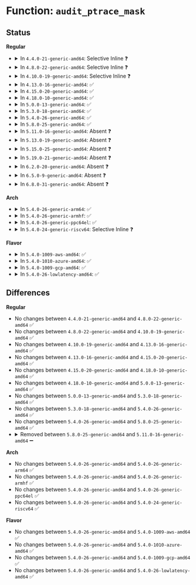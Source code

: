 # Function: <code>audit_ptrace_mask</code>

## Status
<b>Regular</b>
<ul>
<li>
<details>
<summary>In <code>4.4.0-21-generic-amd64</code>: Selective Inline ❓</summary>

```c
void audit_ptrace_mask(struct audit_buffer * ab, u32 mask)
```

```json
{
  "name": "audit_ptrace_mask",
  "collision_type": "Unique Static",
  "inline_type": "Selective",
  "funcs": [
    {
      "addr": 18446744071582481248,
      "name": "audit_ptrace_mask",
      "external": false,
      "loc": "security/apparmor/ipc.c:30",
      "file": "security/apparmor/ipc.c",
      "inline": "not declared, inlined",
      "caller_inline": [],
      "caller_func": [
        "security/apparmor/ipc.c:audit_ptrace_cb",
        "security/apparmor/ipc.c:audit_ptrace_cb"
      ]
    }
  ],
  "symbols": [
    {
      "addr": 18446744071582481248,
      "name": "audit_ptrace_mask",
      "section": ".text",
      "bind": "STB_LOCAL",
      "size": 107
    }
  ]
}
```
</details>
</li>
<li>
<details>
<summary>In <code>4.8.0-22-generic-amd64</code>: Selective Inline ❓</summary>

```c
void audit_ptrace_mask(struct audit_buffer * ab, u32 mask)
```

```json
{
  "name": "audit_ptrace_mask",
  "collision_type": "Unique Static",
  "inline_type": "Selective",
  "funcs": [
    {
      "addr": 18446744071582713952,
      "name": "audit_ptrace_mask",
      "external": false,
      "loc": "security/apparmor/ipc.c:30",
      "file": "security/apparmor/ipc.c",
      "inline": "not declared, inlined",
      "caller_inline": [],
      "caller_func": [
        "security/apparmor/ipc.c:audit_ptrace_cb",
        "security/apparmor/ipc.c:audit_ptrace_cb"
      ]
    }
  ],
  "symbols": [
    {
      "addr": 18446744071582713952,
      "name": "audit_ptrace_mask",
      "section": ".text",
      "bind": "STB_LOCAL",
      "size": 107
    }
  ]
}
```
</details>
</li>
<li>
<details>
<summary>In <code>4.10.0-19-generic-amd64</code>: Selective Inline ❓</summary>

```c
void audit_ptrace_mask(struct audit_buffer * ab, u32 mask)
```

```json
{
  "name": "audit_ptrace_mask",
  "collision_type": "Unique Static",
  "inline_type": "Selective",
  "funcs": [
    {
      "addr": 18446744071582808544,
      "name": "audit_ptrace_mask",
      "external": false,
      "loc": "security/apparmor/ipc.c:30",
      "file": "security/apparmor/ipc.c",
      "inline": "not declared, inlined",
      "caller_inline": [],
      "caller_func": [
        "security/apparmor/ipc.c:audit_ptrace_cb",
        "security/apparmor/ipc.c:audit_ptrace_cb"
      ]
    }
  ],
  "symbols": [
    {
      "addr": 18446744071582808544,
      "name": "audit_ptrace_mask",
      "section": ".text",
      "bind": "STB_LOCAL",
      "size": 107
    }
  ]
}
```
</details>
</li>
<li>
<details>
<summary>In <code>4.13.0-16-generic-amd64</code>: ✅</summary>

```c
void audit_ptrace_mask(struct audit_buffer * ab, u32 mask)
```

```json
{
  "name": "audit_ptrace_mask",
  "collision_type": "Unique Static",
  "inline_type": "No",
  "funcs": [
    {
      "addr": 18446744071582897024,
      "name": "audit_ptrace_mask",
      "external": false,
      "loc": "security/apparmor/ipc.c:30",
      "file": "security/apparmor/ipc.c",
      "inline": "seen, unknown",
      "caller_inline": [],
      "caller_func": [
        "security/apparmor/ipc.c:audit_ptrace_cb",
        "security/apparmor/ipc.c:audit_ptrace_cb"
      ]
    }
  ],
  "symbols": [
    {
      "addr": 18446744071582897024,
      "name": "audit_ptrace_mask",
      "section": ".text",
      "bind": "STB_LOCAL",
      "size": 255
    }
  ]
}
```
</details>
</li>
<li>
<details>
<summary>In <code>4.15.0-20-generic-amd64</code>: ✅</summary>

```c
void audit_ptrace_mask(struct audit_buffer * ab, u32 mask)
```

```json
{
  "name": "audit_ptrace_mask",
  "collision_type": "Unique Static",
  "inline_type": "No",
  "funcs": [
    {
      "addr": 18446744071583055536,
      "name": "audit_ptrace_mask",
      "external": false,
      "loc": "security/apparmor/ipc.c:30",
      "file": "security/apparmor/ipc.c",
      "inline": "seen, unknown",
      "caller_inline": [],
      "caller_func": [
        "security/apparmor/ipc.c:audit_ptrace_cb",
        "security/apparmor/ipc.c:audit_ptrace_cb"
      ]
    }
  ],
  "symbols": [
    {
      "addr": 18446744071583055536,
      "name": "audit_ptrace_mask",
      "section": ".text",
      "bind": "STB_LOCAL",
      "size": 107
    }
  ]
}
```
</details>
</li>
<li>
<details>
<summary>In <code>4.18.0-10-generic-amd64</code>: ✅</summary>

```c
void audit_ptrace_mask(struct audit_buffer * ab, u32 mask)
```

```json
{
  "name": "audit_ptrace_mask",
  "collision_type": "Unique Static",
  "inline_type": "No",
  "funcs": [
    {
      "addr": 18446744071583256480,
      "name": "audit_ptrace_mask",
      "external": false,
      "loc": "security/apparmor/ipc.c:30",
      "file": "security/apparmor/ipc.c",
      "inline": "seen, unknown",
      "caller_inline": [],
      "caller_func": [
        "security/apparmor/ipc.c:audit_ptrace_cb",
        "security/apparmor/ipc.c:audit_ptrace_cb"
      ]
    }
  ],
  "symbols": [
    {
      "addr": 18446744071583256480,
      "name": "audit_ptrace_mask",
      "section": ".text",
      "bind": "STB_LOCAL",
      "size": 107
    }
  ]
}
```
</details>
</li>
<li>
<details>
<summary>In <code>5.0.0-13-generic-amd64</code>: ✅</summary>

```c
void audit_ptrace_mask(struct audit_buffer * ab, u32 mask)
```

```json
{
  "name": "audit_ptrace_mask",
  "collision_type": "Unique Static",
  "inline_type": "No",
  "funcs": [
    {
      "addr": 18446744071583374224,
      "name": "audit_ptrace_mask",
      "external": false,
      "loc": "security/apparmor/ipc.c:30",
      "file": "security/apparmor/ipc.c",
      "inline": "seen, unknown",
      "caller_inline": [],
      "caller_func": [
        "security/apparmor/ipc.c:audit_ptrace_cb",
        "security/apparmor/ipc.c:audit_ptrace_cb"
      ]
    }
  ],
  "symbols": [
    {
      "addr": 18446744071583374224,
      "name": "audit_ptrace_mask",
      "section": ".text",
      "bind": "STB_LOCAL",
      "size": 107
    }
  ]
}
```
</details>
</li>
<li>
<details>
<summary>In <code>5.3.0-18-generic-amd64</code>: ✅</summary>

```c
void audit_ptrace_mask(struct audit_buffer * ab, u32 mask)
```

```json
{
  "name": "audit_ptrace_mask",
  "collision_type": "Unique Static",
  "inline_type": "No",
  "funcs": [
    {
      "addr": 18446744071583561120,
      "name": "audit_ptrace_mask",
      "external": false,
      "loc": "security/apparmor/ipc.c:26",
      "file": "security/apparmor/ipc.c",
      "inline": "seen, unknown",
      "caller_inline": [],
      "caller_func": [
        "security/apparmor/ipc.c:audit_ptrace_cb",
        "security/apparmor/ipc.c:audit_ptrace_cb"
      ]
    }
  ],
  "symbols": [
    {
      "addr": 18446744071583561120,
      "name": "audit_ptrace_mask",
      "section": ".text",
      "bind": "STB_LOCAL",
      "size": 107
    }
  ]
}
```
</details>
</li>
<li>
<details>
<summary>In <code>5.4.0-26-generic-amd64</code>: ✅</summary>

```c
void audit_ptrace_mask(struct audit_buffer * ab, u32 mask)
```

```json
{
  "name": "audit_ptrace_mask",
  "collision_type": "Unique Static",
  "inline_type": "No",
  "funcs": [
    {
      "addr": 18446744071583666848,
      "name": "audit_ptrace_mask",
      "external": false,
      "loc": "security/apparmor/ipc.c:26",
      "file": "security/apparmor/ipc.c",
      "inline": "seen, unknown",
      "caller_inline": [],
      "caller_func": [
        "security/apparmor/ipc.c:audit_ptrace_cb",
        "security/apparmor/ipc.c:audit_ptrace_cb"
      ]
    }
  ],
  "symbols": [
    {
      "addr": 18446744071583666848,
      "name": "audit_ptrace_mask",
      "section": ".text",
      "bind": "STB_LOCAL",
      "size": 107
    }
  ]
}
```
</details>
</li>
<li>
<details>
<summary>In <code>5.8.0-25-generic-amd64</code>: ✅</summary>

```c
void audit_ptrace_mask(struct audit_buffer * ab, u32 mask)
```

```json
{
  "name": "audit_ptrace_mask",
  "collision_type": "Unique Static",
  "inline_type": "No",
  "funcs": [
    {
      "addr": 18446744071584028672,
      "name": "audit_ptrace_mask",
      "external": false,
      "loc": "security/apparmor/ipc.c:26",
      "file": "security/apparmor/ipc.c",
      "inline": "seen, unknown",
      "caller_inline": [],
      "caller_func": [
        "security/apparmor/ipc.c:audit_ptrace_cb",
        "security/apparmor/ipc.c:audit_ptrace_cb"
      ]
    }
  ],
  "symbols": [
    {
      "addr": 18446744071584028672,
      "name": "audit_ptrace_mask",
      "section": ".text",
      "bind": "STB_LOCAL",
      "size": 107
    }
  ]
}
```
</details>
</li>
<li>
<details>
<summary>In <code>5.11.0-16-generic-amd64</code>: Absent ❓</summary>

```json
{
  "name": "audit_ptrace_mask",
  "collision_type": "Unique Static",
  "inline_type": "Full",
  "funcs": [
    {
      "addr": 18446744071584147805,
      "name": "audit_ptrace_mask",
      "external": false,
      "loc": "security/apparmor/ipc.c:27",
      "file": "security/apparmor/ipc.c",
      "inline": "not declared, inlined",
      "caller_inline": [
        "security/apparmor/ipc.c:audit_ptrace_cb",
        "security/apparmor/ipc.c:audit_ptrace_cb"
      ],
      "caller_func": []
    }
  ],
  "symbols": []
}
```
</details>
</li>
<li>
<details>
<summary>In <code>5.13.0-19-generic-amd64</code>: Absent ❓</summary>

```json
{
  "name": "audit_ptrace_mask",
  "collision_type": "Unique Static",
  "inline_type": "Full",
  "funcs": [
    {
      "addr": 18446744071584174925,
      "name": "audit_ptrace_mask",
      "external": false,
      "loc": "security/apparmor/ipc.c:27",
      "file": "security/apparmor/ipc.c",
      "inline": "not declared, inlined",
      "caller_inline": [
        "security/apparmor/ipc.c:audit_ptrace_cb",
        "security/apparmor/ipc.c:audit_ptrace_cb"
      ],
      "caller_func": []
    }
  ],
  "symbols": []
}
```
</details>
</li>
<li>
<details>
<summary>In <code>5.15.0-25-generic-amd64</code>: Absent ❓</summary>

```json
{
  "name": "audit_ptrace_mask",
  "collision_type": "Unique Static",
  "inline_type": "Full",
  "funcs": [
    {
      "addr": 18446744071584559869,
      "name": "audit_ptrace_mask",
      "external": false,
      "loc": "security/apparmor/ipc.c:27",
      "file": "security/apparmor/ipc.c",
      "inline": "not declared, inlined",
      "caller_inline": [
        "security/apparmor/ipc.c:audit_ptrace_cb",
        "security/apparmor/ipc.c:audit_ptrace_cb"
      ],
      "caller_func": []
    }
  ],
  "symbols": []
}
```
</details>
</li>
<li>
<details>
<summary>In <code>5.19.0-21-generic-amd64</code>: Absent ❓</summary>

```json
{
  "name": "audit_ptrace_mask",
  "collision_type": "Unique Static",
  "inline_type": "Full",
  "funcs": [
    {
      "addr": 18446744071585200941,
      "name": "audit_ptrace_mask",
      "external": false,
      "loc": "security/apparmor/task.c:192",
      "file": "security/apparmor/task.c",
      "inline": "not declared, inlined",
      "caller_inline": [
        "security/apparmor/task.c:audit_ptrace_cb",
        "security/apparmor/task.c:audit_ptrace_cb"
      ],
      "caller_func": []
    }
  ],
  "symbols": []
}
```
</details>
</li>
<li>
<details>
<summary>In <code>6.2.0-20-generic-amd64</code>: Absent ❓</summary>

```json
{
  "name": "audit_ptrace_mask",
  "collision_type": "Unique Static",
  "inline_type": "Full",
  "funcs": [
    {
      "addr": 18446744071585932601,
      "name": "audit_ptrace_mask",
      "external": false,
      "loc": "security/apparmor/task.c:192",
      "file": "security/apparmor/task.c",
      "inline": "not declared, inlined",
      "caller_inline": [
        "security/apparmor/task.c:audit_ptrace_cb",
        "security/apparmor/task.c:audit_ptrace_cb"
      ],
      "caller_func": []
    }
  ],
  "symbols": []
}
```
</details>
</li>
<li>
<details>
<summary>In <code>6.5.0-9-generic-amd64</code>: Absent ❓</summary>

```json
{
  "name": "audit_ptrace_mask",
  "collision_type": "Unique Static",
  "inline_type": "Full",
  "funcs": [
    {
      "addr": 18446744071586164969,
      "name": "audit_ptrace_mask",
      "external": false,
      "loc": "security/apparmor/task.c:192",
      "file": "security/apparmor/task.c",
      "inline": "not declared, inlined",
      "caller_inline": [
        "security/apparmor/task.c:audit_ptrace_cb",
        "security/apparmor/task.c:audit_ptrace_cb"
      ],
      "caller_func": []
    }
  ],
  "symbols": []
}
```
</details>
</li>
<li>
<details>
<summary>In <code>6.8.0-31-generic-amd64</code>: Absent ❓</summary>

```json
{
  "name": "audit_ptrace_mask",
  "collision_type": "Unique Static",
  "inline_type": "Full",
  "funcs": [
    {
      "addr": 18446744071586414617,
      "name": "audit_ptrace_mask",
      "external": false,
      "loc": "security/apparmor/task.c:189",
      "file": "security/apparmor/task.c",
      "inline": "not declared, inlined",
      "caller_inline": [
        "security/apparmor/task.c:audit_ptrace_cb",
        "security/apparmor/task.c:audit_ptrace_cb"
      ],
      "caller_func": []
    }
  ],
  "symbols": []
}
```
</details>
</li>
</ul>
<b>Arch</b>
<ul>
<li>
<details>
<summary>In <code>5.4.0-26-generic-arm64</code>: ✅</summary>

```c
void audit_ptrace_mask(struct audit_buffer * ab, u32 mask)
```

```json
{
  "name": "audit_ptrace_mask",
  "collision_type": "Unique Static",
  "inline_type": "No",
  "funcs": [
    {
      "addr": 18446603336495460256,
      "name": "audit_ptrace_mask",
      "external": false,
      "loc": "security/apparmor/ipc.c:26",
      "file": "security/apparmor/ipc.c",
      "inline": "seen, unknown",
      "caller_inline": [],
      "caller_func": [
        "security/apparmor/ipc.c:audit_ptrace_cb",
        "security/apparmor/ipc.c:audit_ptrace_cb"
      ]
    }
  ],
  "symbols": [
    {
      "addr": 18446603336495460256,
      "name": "audit_ptrace_mask",
      "section": ".text",
      "bind": "STB_LOCAL",
      "size": 192
    }
  ]
}
```
</details>
</li>
<li>
<details>
<summary>In <code>5.4.0-26-generic-armhf</code>: ✅</summary>

```c
void audit_ptrace_mask(struct audit_buffer * ab, u32 mask)
```

```json
{
  "name": "audit_ptrace_mask",
  "collision_type": "Unique Static",
  "inline_type": "No",
  "funcs": [
    {
      "addr": 3228827136,
      "name": "audit_ptrace_mask",
      "external": false,
      "loc": "security/apparmor/ipc.c:26",
      "file": "security/apparmor/ipc.c",
      "inline": "seen, unknown",
      "caller_inline": [],
      "caller_func": [
        "security/apparmor/ipc.c:audit_ptrace_cb",
        "security/apparmor/ipc.c:audit_ptrace_cb"
      ]
    }
  ],
  "symbols": [
    {
      "addr": 3228827136,
      "name": "audit_ptrace_mask",
      "section": ".text",
      "bind": "STB_LOCAL",
      "size": 176
    }
  ]
}
```
</details>
</li>
<li>
<details>
<summary>In <code>5.4.0-26-generic-ppc64el</code>: ✅</summary>

```c
void audit_ptrace_mask(struct audit_buffer * ab, u32 mask)
```

```json
{
  "name": "audit_ptrace_mask",
  "collision_type": "Unique Static",
  "inline_type": "No",
  "funcs": [
    {
      "addr": 13835058055289511920,
      "name": "audit_ptrace_mask",
      "external": false,
      "loc": "security/apparmor/ipc.c:26",
      "file": "security/apparmor/ipc.c",
      "inline": "seen, unknown",
      "caller_inline": [],
      "caller_func": [
        "security/apparmor/ipc.c:audit_ptrace_cb",
        "security/apparmor/ipc.c:audit_ptrace_cb"
      ]
    }
  ],
  "symbols": [
    {
      "addr": 13835058055289511920,
      "name": "audit_ptrace_mask",
      "section": ".text",
      "bind": "STB_LOCAL",
      "size": 252
    }
  ]
}
```
</details>
</li>
<li>
<details>
<summary>In <code>5.4.0-24-generic-riscv64</code>: Selective Inline ❓</summary>

```c
void audit_ptrace_mask(struct audit_buffer * ab, u32 mask)
```

```json
{
  "name": "audit_ptrace_mask",
  "collision_type": "Unique Static",
  "inline_type": "Selective",
  "funcs": [
    {
      "addr": 18446743936274647858,
      "name": "audit_ptrace_mask",
      "external": false,
      "loc": "security/apparmor/ipc.c:26",
      "file": "security/apparmor/ipc.c",
      "inline": "not declared, inlined",
      "caller_inline": [],
      "caller_func": [
        "security/apparmor/ipc.c:audit_ptrace_cb",
        "security/apparmor/ipc.c:audit_ptrace_cb"
      ]
    }
  ],
  "symbols": [
    {
      "addr": 18446743936274647858,
      "name": "audit_ptrace_mask",
      "section": ".text",
      "bind": "STB_LOCAL",
      "size": 182
    }
  ]
}
```
</details>
</li>
</ul>
<b>Flavor</b>
<ul>
<li>
<details>
<summary>In <code>5.4.0-1009-aws-amd64</code>: ✅</summary>

```c
void audit_ptrace_mask(struct audit_buffer * ab, u32 mask)
```

```json
{
  "name": "audit_ptrace_mask",
  "collision_type": "Unique Static",
  "inline_type": "No",
  "funcs": [
    {
      "addr": 18446744071583635584,
      "name": "audit_ptrace_mask",
      "external": false,
      "loc": "security/apparmor/ipc.c:26",
      "file": "security/apparmor/ipc.c",
      "inline": "seen, unknown",
      "caller_inline": [],
      "caller_func": [
        "security/apparmor/ipc.c:audit_ptrace_cb",
        "security/apparmor/ipc.c:audit_ptrace_cb"
      ]
    }
  ],
  "symbols": [
    {
      "addr": 18446744071583635584,
      "name": "audit_ptrace_mask",
      "section": ".text",
      "bind": "STB_LOCAL",
      "size": 107
    }
  ]
}
```
</details>
</li>
<li>
<details>
<summary>In <code>5.4.0-1010-azure-amd64</code>: ✅</summary>

```c
void audit_ptrace_mask(struct audit_buffer * ab, u32 mask)
```

```json
{
  "name": "audit_ptrace_mask",
  "collision_type": "Unique Static",
  "inline_type": "No",
  "funcs": [
    {
      "addr": 18446744071583572640,
      "name": "audit_ptrace_mask",
      "external": false,
      "loc": "security/apparmor/ipc.c:26",
      "file": "security/apparmor/ipc.c",
      "inline": "seen, unknown",
      "caller_inline": [],
      "caller_func": [
        "security/apparmor/ipc.c:audit_ptrace_cb",
        "security/apparmor/ipc.c:audit_ptrace_cb"
      ]
    }
  ],
  "symbols": [
    {
      "addr": 18446744071583572640,
      "name": "audit_ptrace_mask",
      "section": ".text",
      "bind": "STB_LOCAL",
      "size": 107
    }
  ]
}
```
</details>
</li>
<li>
<details>
<summary>In <code>5.4.0-1009-gcp-amd64</code>: ✅</summary>

```c
void audit_ptrace_mask(struct audit_buffer * ab, u32 mask)
```

```json
{
  "name": "audit_ptrace_mask",
  "collision_type": "Unique Static",
  "inline_type": "No",
  "funcs": [
    {
      "addr": 18446744071583619360,
      "name": "audit_ptrace_mask",
      "external": false,
      "loc": "security/apparmor/ipc.c:26",
      "file": "security/apparmor/ipc.c",
      "inline": "seen, unknown",
      "caller_inline": [],
      "caller_func": [
        "security/apparmor/ipc.c:audit_ptrace_cb",
        "security/apparmor/ipc.c:audit_ptrace_cb"
      ]
    }
  ],
  "symbols": [
    {
      "addr": 18446744071583619360,
      "name": "audit_ptrace_mask",
      "section": ".text",
      "bind": "STB_LOCAL",
      "size": 107
    }
  ]
}
```
</details>
</li>
<li>
<details>
<summary>In <code>5.4.0-26-lowlatency-amd64</code>: ✅</summary>

```c
void audit_ptrace_mask(struct audit_buffer * ab, u32 mask)
```

```json
{
  "name": "audit_ptrace_mask",
  "collision_type": "Unique Static",
  "inline_type": "No",
  "funcs": [
    {
      "addr": 18446744071583717424,
      "name": "audit_ptrace_mask",
      "external": false,
      "loc": "security/apparmor/ipc.c:26",
      "file": "security/apparmor/ipc.c",
      "inline": "seen, unknown",
      "caller_inline": [],
      "caller_func": [
        "security/apparmor/ipc.c:audit_ptrace_cb",
        "security/apparmor/ipc.c:audit_ptrace_cb"
      ]
    }
  ],
  "symbols": [
    {
      "addr": 18446744071583717424,
      "name": "audit_ptrace_mask",
      "section": ".text",
      "bind": "STB_LOCAL",
      "size": 107
    }
  ]
}
```
</details>
</li>
</ul>

## Differences
<b>Regular</b>
<ul>
<li>
No changes between <code>4.4.0-21-generic-amd64</code> and <code>4.8.0-22-generic-amd64</code> ✅
</li>
<li>
No changes between <code>4.8.0-22-generic-amd64</code> and <code>4.10.0-19-generic-amd64</code> ✅
</li>
<li>
No changes between <code>4.10.0-19-generic-amd64</code> and <code>4.13.0-16-generic-amd64</code> ✅
</li>
<li>
No changes between <code>4.13.0-16-generic-amd64</code> and <code>4.15.0-20-generic-amd64</code> ✅
</li>
<li>
No changes between <code>4.15.0-20-generic-amd64</code> and <code>4.18.0-10-generic-amd64</code> ✅
</li>
<li>
No changes between <code>4.18.0-10-generic-amd64</code> and <code>5.0.0-13-generic-amd64</code> ✅
</li>
<li>
No changes between <code>5.0.0-13-generic-amd64</code> and <code>5.3.0-18-generic-amd64</code> ✅
</li>
<li>
No changes between <code>5.3.0-18-generic-amd64</code> and <code>5.4.0-26-generic-amd64</code> ✅
</li>
<li>
No changes between <code>5.4.0-26-generic-amd64</code> and <code>5.8.0-25-generic-amd64</code> ✅
</li>
<li>
<details>
<summary>Removed between <code>5.8.0-25-generic-amd64</code> and <code>5.11.0-16-generic-amd64</code> ➖</summary>

```c
void audit_ptrace_mask(struct audit_buffer * ab, u32 mask)
```
</details>
</li>
</ul>
<b>Arch</b>
<ul>
<li>
No changes between <code>5.4.0-26-generic-amd64</code> and <code>5.4.0-26-generic-arm64</code> ✅
</li>
<li>
No changes between <code>5.4.0-26-generic-amd64</code> and <code>5.4.0-26-generic-armhf</code> ✅
</li>
<li>
No changes between <code>5.4.0-26-generic-amd64</code> and <code>5.4.0-26-generic-ppc64el</code> ✅
</li>
<li>
No changes between <code>5.4.0-26-generic-amd64</code> and <code>5.4.0-24-generic-riscv64</code> ✅
</li>
</ul>
<b>Flavor</b>
<ul>
<li>
No changes between <code>5.4.0-26-generic-amd64</code> and <code>5.4.0-1009-aws-amd64</code> ✅
</li>
<li>
No changes between <code>5.4.0-26-generic-amd64</code> and <code>5.4.0-1010-azure-amd64</code> ✅
</li>
<li>
No changes between <code>5.4.0-26-generic-amd64</code> and <code>5.4.0-1009-gcp-amd64</code> ✅
</li>
<li>
No changes between <code>5.4.0-26-generic-amd64</code> and <code>5.4.0-26-lowlatency-amd64</code> ✅
</li>
</ul>
